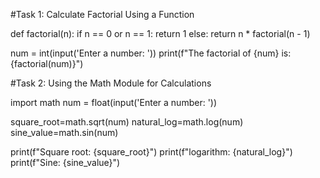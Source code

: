 #Task 1: Calculate Factorial Using a Function 

def factorial(n):
    if n == 0 or n == 1:
     return 1
    else:
     return n * factorial(n - 1)

num = int(input('Enter a number: '))
print(f"The factorial of {num} is: {factorial(num)}")




#Task 2: Using the Math Module for Calculations

import math
num = float(input('Enter a number: '))

square_root=math.sqrt(num)
natural_log=math.log(num)
sine_value=math.sin(num)

print(f"Square root: {square_root}")
print(f"logarithm: {natural_log}")
print(f"Sine: {sine_value}")

